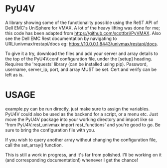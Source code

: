 # PyU4V
A library showing some of the functionality possible using the ReST API of Dell EMC's UniSphere for VMAX.
A lot of the heavy lifting was done for me; this code has been adapted from https://github.com/scottbri/PyVMAX.
Also see the Dell EMC Rest documentation by navigating to URL/univmax/restapi/docs
eg: https://10.0.0.1:8443/univmax/restapi/docs.

To give it a try, download the files and add your server and array details to the top of the PyU4V.conf
configuration file, under the [setup] heading.
Requires the 'requests' library (can be installed using pip).
Password, username, server_ip, port, and array MUST be set. Cert and verify can be left as is.

# USAGE
example.py can be run directly, just make sure to assign the variables. PyU4V could also be used as the backend
for a script, or a menu etc. Just move the PyU4V package into your working directory and import like so
'from PyU4V.rest_univmax import rest_functions' and you're good to go. Be sure to bring the configuration file with you.

If you wish to query another array without changing the configuration file, call the set_array() function.

This is still a work in progress, and it's far from polished.
I'll be working on it (and corresponding documentation!) whenever I get the chance!